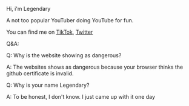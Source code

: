 Hi, i'm Legendary

A not too popular YouTuber doing YouTube for fun.

You can find me on [TikTok](tiktok.com/@legendaryisreal), [Twitter](twitter.com/LegendaryIsReal)

Q&A:

Q: Why is the website showing as dangerous?

A: The websites shows as dangerous because your browser thinks the github certificate is invalid.

Q: Why is your name Legendary?

A: To be honest, I don't know. I just came up with it one day

